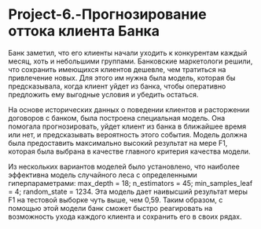 # Project-6.-Прогнозирование оттока клиента Банка
Банк заметил, что его клиенты начали уходить к конкурентам каждый месяц, хоть и небольшими группами. Банковские маркетологи решили, что сохранить имеющихся клиентов дешевле, чем тратиться на привлечение новых. Для этого им нужна была модель, которая бы предсказывала, когда клиент уйдет из банка, чтобы оперативно предложить ему выгодные условия и убедить остаться. 

На основе исторических данных о поведении клиентов и расторжении договоров с банком, была построена специальная модель. Она помогала прогнозировать, уйдет клиент из банка в ближайшее время или нет, и предсказывать вероятность этого события. Модель должна была предоставить максимально высокий результат на мере F1, которая была выбрана в качестве главного критерия качества модели.

Из нескольких вариантов моделей было установлено, что наиболее эффективна модель случайного леса с определенными гиперпараметрами: max_depth = 18; n_estimators = 45; min_samples_leaf = 4; random_state = 1234. Эта модель дает наивысший результат меры F1 на тестовой выборке чуть выше, чем 0,59. Таким образом, с помощью этой модели банк сможет быстро реагировать на возможность ухода каждого клиента и сохранить его в своих рядах.
